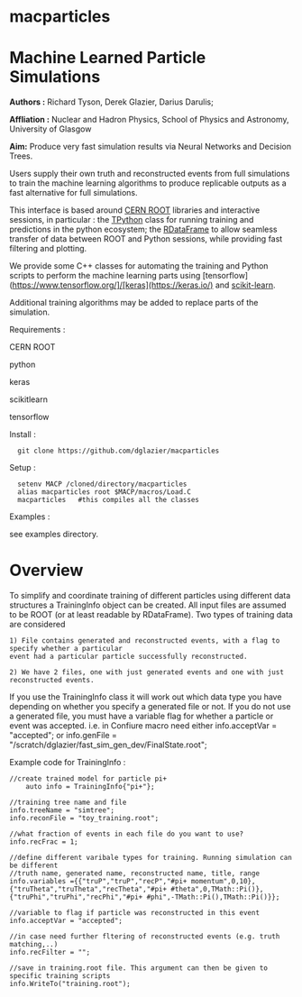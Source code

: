 # macparticles
Machine Learned Particle Simulations
====================================

**Authors :** Richard Tyson, Derek Glazier, Darius Darulis;

**Affliation :** Nuclear and Hadron Physics, School of Physics and Astronomy, University of Glasgow

**Aim:** Produce very fast simulation results via Neural Networks and Decision Trees.

Users supply their own truth and reconstructed events from full simulations
to train the machine learning algorithms to produce replicable outputs as
a fast alternative for full simulations.

This interface is based around [CERN ROOT](https://root.cern/) libraries and interactive sessions, in particular : the [TPython](https://root.cern/doc/master/classTPython.html) class for running training and predictions in the python ecosystem; the [RDataFrame](https://root.cern/doc/master/classROOT_1_1RDataFrame.html) to allow seamless transfer of data between ROOT and Python sessions, while providing fast filtering and plotting.

We provide some C++ classes for automating the training and Python scripts to
perform the machine learning parts using [tensorflow](https://www.tensorflow.org/]/[keras](https://keras.io/) and [scikit-learn](https://scikit-learn.org/stable/).

Additional training algorithms may be added to replace parts of the simulation.

Requirements :

  CERN ROOT

  python

  keras

  scikitlearn

  tensorflow
 
Install :

      git clone https://github.com/dglazier/macparticles


Setup :

      setenv MACP /cloned/directory/macparticles
      alias macparticles root $MACP/macros/Load.C
      macparticles	 #this compiles all the classes


Examples :

see examples directory.

Overview
========

To simplify and coordinate training of different particles using different data structures a TrainingInfo object
can be created. All input files are assumed to be ROOT (or at least readable by RDataFrame).
Two types of training data are considered

    1) File contains generated and reconstructed events, with a flag to specify whether a particular
    event had a particular particle successfully reconstructed.

    2) We have 2 files, one with just generated events and one with just reconstructed events.

If you use the TrainingInfo class it will work out which data type you have depending on whether you specify a
generated file or not. If you do not use a generated file, you must have a variable flag for whether a particle 
or event was accepted.
i.e. in Confiure macro need either  info.acceptVar = "accepted"; or info.genFile =  "/scratch/dglazier/fast_sim_gen_dev/FinalState.root";

Example code for TrainingInfo :

	//create trained model for particle pi+
        auto info = TrainingInfo{"pi+"};

	//training tree name and file
  	info.treeName = "simtree";
	info.reconFile = "toy_training.root";
	
	//what fraction of events in each file do you want to use?
	info.recFrac = 1;

	//define different varibale types for training. Running simulation can be different
	//truth name, generated name, reconstructed name, title, range
	info.variables ={{"truP","truP","recP","#pi+ momentum",0,10},
	{"truTheta","truTheta","recTheta","#pi+ #theta",0,TMath::Pi()},
	{"truPhi","truPhi","recPhi","#pi+ #phi",-TMath::Pi(),TMath::Pi()}};

	//variable to flag if particle was reconstructed in this event
	info.acceptVar = "accepted";

	//in case need further fltering of reconstructed events (e.g. truth matching,..)
	info.recFilter = "";

	//save in training.root file. This argument can then be given to specific training scripts
	info.WriteTo("training.root");



